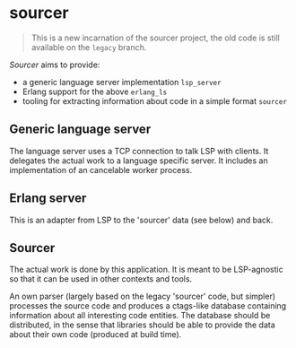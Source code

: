 # sourcer

> This is a new incarnation of the sourcer project, the old code is still available on the `legacy` branch.

*Sourcer* aims to provide:

- a generic language server implementation `lsp_server`
- Erlang support for the above `erlang_ls`
- tooling for extracting information about code in a simple format `sourcer`

## Generic language server

The language server uses a TCP connection to talk LSP with clients. It delegates the actual work to a language specific server. It includes an implementation of an cancelable worker process.

## Erlang server

This is an adapter from LSP to the 'sourcer' data (see below) and back.

## Sourcer

The actual work is done by this application. It is meant to be LSP-agnostic so that it can be used in other contexts and tools.

An own parser (largely based on the legacy 'sourcer' code, but simpler) processes the source code and produces a ctags-like database containing information about all interesting code entities. The database should be distributed, in the sense that libraries should be able to provide the data about their own code (produced at build time).
